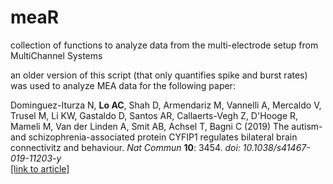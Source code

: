# meaR
collection of functions to analyze data from the multi-electrode setup from MultiChannel Systems

an older version of this script (that only quantifies spike and burst rates) was used to analyze MEA data for the following paper:

Dominguez-Iturza N, <b>Lo AC</b>, Shah D, Armendariz M, Vannelli A, Mercaldo V, Trusel M, Li KW, Gastaldo D, Santos AR, Callaerts-Vegh Z, D'Hooge R, Mameli M, Van der Linden A, Smit AB, Achsel T, Bagni C (2019) The autism- and schizophrenia-associated protein CYFIP1 regulates bilateral brain connectivitz and behaviour. <i>Nat Commun</i> <b>10</b>: 3454. <i>doi: 10.1038/s41467-019-11203-y</i> <br> <a href = "https://www.nature.com/articles/s41467-019-11203-y">[link to article]</a>
